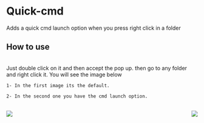 # Quick-cmd
 Adds a quick cmd launch option when you press right click in a folder

## How to use
<br>
    Just double click on it and then accept the pop up. then go to any folder and right click it. You will see the image below

    1- In the first image its the default.
    
    2- In the second one you have the cmd launch option.
<br>
<a>
    <img align="right" src="https://cdn.discordapp.com/attachments/889432154981949492/905747812929634365/unknown.png">
    <img align="left" src="https://cdn.discordapp.com/attachments/889432154981949492/905748484949438504/unknown.png">
</a>

